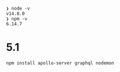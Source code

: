```
❯ node -v                                  
v14.8.0
❯ npm -v                                   
6.14.7
```

# 5.1
```bash
npm install apollo-server graphql nodemon
```